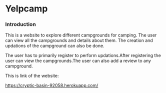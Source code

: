 # Yelpcamp

### Introduction 

This is a website to explore different campgrounds for camping. The user can view all the campgrounds and details about them. The creation and updations of the campground can also be done.

The user has to primarily register to perform updations.After registering the user can view the campgrounds.The user can also add a review to any campground.

This is link of the website:

https://cryptic-basin-92058.herokuapp.com/
